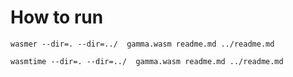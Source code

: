 
# How to run 
`wasmer --dir=. --dir=../  gamma.wasm readme.md ../readme.md`

`wasmtime --dir=. --dir=../  gamma.wasm readme.md ../readme.md`